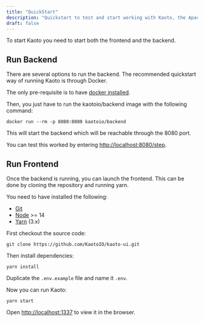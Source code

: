 ```yaml
---
title: "QuickStart"
description: "Quickstart to test and start working with Kaoto, the Apache Camel orchestration tool."
draft: false
---
```


To start Kaoto you need to start both the frontend and the backend.

## Run Backend

There are several options to run the backend. The recommended quickstart way of running Kaoto is through Docker.

The only pre-requisite is to have [docker installed](https://docs.docker.com/get-docker/).

Then, you just have to run the kaotoio/backend image with the following command:

`docker run --rm -p 8080:8080 kaotoio/backend`

This will start the backend which will be reachable through the 8080 port.

You can test this worked by entering [http://localhost:8080/step](http://localhost:8080/step).

## Run Frontend

Once the backend is running, you can launch the frontend. This can be done by cloning the repository and running yarn.

You need to have installed the following:
* [Git](https://github.com/git-guides/install-git)
* [Node](https://nodejs.org/en/download/) >= 14
* [Yarn](https://classic.yarnpkg.com/lang/en/docs/install/) (3.x)

First checkout the source code:

`git clone https://github.com/KaotoIO/kaoto-ui.git`

Then install dependencies:

`yarn install`

Duplicate the `.env.example` file and name it `.env`.

Now you can run Kaoto:

`yarn start`

Open [http://localhost:1337](http://localhost:1337) to view it in the browser.

